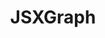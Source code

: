 ---
title: JSXGraph
title_only: true
header: JSXGraph - Dynamic Mathematics with JavaScript
menu_title: Home
order: 0
layout: splash
is_home: true
sitemap:
  priority: 1
  changefreq: 'daily'
  
splash:

   background: var(--splash-gradient)
   content:
     - file: splash1
       overlay: false

sections:

   - file: description
     layout: text     

   - file: features
     layout: text   

---